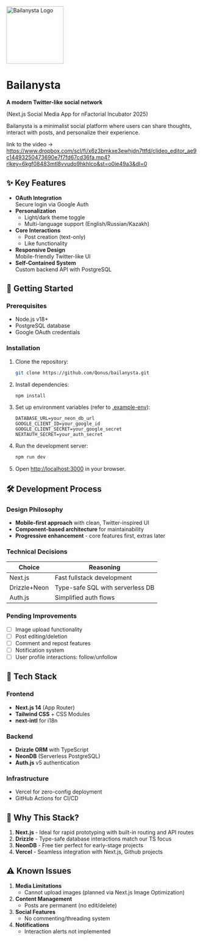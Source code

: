 <img src="https://github.com/user-attachments/assets/a8db1b47-d3dd-4127-880d-4933e708166e" width="150" height="150" alt="Bailanysta Logo" />

# Bailanysta  
**A modern Twitter-like social network**  

(Next.js Social Media App for nFactorial Incubator 2025)

Bailanysta is a minimalist social platform where users can share thoughts, interact with posts, and personalize their experience.

link to the video -> https://www.dropbox.com/scl/fi/x6z3bmkxe3ewhjdn7ttfd/clideo_editor_ae9c14493250473690e7f7fd67cd36fa.mp4?rlkey=6kgf08483mtl8vvudo9hkhlco&st=o0ie49a3&dl=0

## ✨ Key Features
- **OAuth Integration**  
  Secure login via Google Auth
- **Personalization**  
  - Light/dark theme toggle  
  - Multi-language support (English/Russian/Kazakh)
- **Core Interactions**  
  - Post creation (text-only)  
  - Like functionality  
- **Responsive Design**  
  Mobile-friendly Twitter-like UI
- **Self-Contained System**  
  Custom backend API with PostgreSQL

## 🚀 Getting Started

### Prerequisites
- Node.js v18+
- PostgreSQL database
- Google OAuth credentials

### Installation
1. Clone the repository:
   ```bash
   git clone https://github.com/Qonus/bailanysta.git
   ```
2. Install dependencies:
   ```bash
   npm install
   ```
3. Set up environment variables (refer to [.example-env](https://github.com/Qonus/bailanysta/blob/master/.example-env)):
   ```env
   DATABASE_URL=your_neon_db_url
   GOOGLE_CLIENT_ID=your_google_id
   GOOGLE_CLIENT_SECRET=your_google_secret
   NEXTAUTH_SECRET=your_auth_secret
   ```
4. Run the development server:
   ```bash
   npm run dev
   ```
5. Open [http://localhost:3000](http://localhost:3000) in your browser.

## 🛠️ Development Process

### Design Philosophy
- **Mobile-first approach** with clean, Twitter-inspired UI
- **Component-based architecture** for maintainability
- **Progressive enhancement** - core features first, extras later

### Technical Decisions
| Choice | Reasoning |
|--------|-----------|
| Next.js | Fast fullstack development |
| Drizzle+Neon | Type-safe SQL with serverless DB |
| Auth.js | Simplified auth flows |

### Pending Improvements
- [ ] Image upload functionality
- [ ] Post editing/deletion
- [ ] Comment and repost features
- [ ] Notification system
- [ ] User profile interactions: follow/unfollow

## 🧰 Tech Stack

### Frontend
- **Next.js 14** (App Router)
- **Tailwind CSS** + CSS Modules
- **next-intl** for i18n

### Backend
- **Drizzle ORM** with TypeScript
- **NeonDB** (Serverless PostgreSQL)
- **Auth.js** v5 authentication

### Infrastructure
- Vercel for zero-config deployment
- GitHub Actions for CI/CD

## 🤔 Why This Stack?
1. **Next.js** - Ideal for rapid prototyping with built-in routing and API routes
2. **Drizzle** - Type-safe database interactions match our TS focus
3. **NeonDB** - Free tier perfect for early-stage projects
4. **Vercel** - Seamless integration with Next.js, Github projects

## ⚠️ Known Issues
1. **Media Limitations**  
   - Cannot upload images (planned via Next.js Image Optimization)
2. **Content Management**  
   - Posts are permanent (no edit/delete)
3. **Social Features**
   - No commenting/threading system
4. **Notifications**
   - Interaction alerts not implemented
